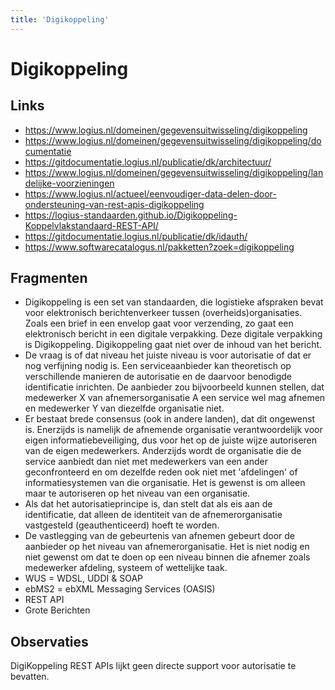 ```yaml
---
title: 'Digikoppeling'
---
```


# Digikoppeling

## Links
- https://www.logius.nl/domeinen/gegevensuitwisseling/digikoppeling
- https://www.logius.nl/domeinen/gegevensuitwisseling/digikoppeling/documentatie
- https://gitdocumentatie.logius.nl/publicatie/dk/architectuur/
- https://www.logius.nl/domeinen/gegevensuitwisseling/digikoppeling/landelijke-voorzieningen
- https://www.logius.nl/actueel/eenvoudiger-data-delen-door-ondersteuning-van-rest-apis-digikoppeling
- https://logius-standaarden.github.io/Digikoppeling-Koppelvlakstandaard-REST-API/
- https://gitdocumentatie.logius.nl/publicatie/dk/idauth/
- https://www.softwarecatalogus.nl/pakketten?zoek=digikoppeling

## Fragmenten
- Digikoppeling is een set van standaarden, die logistieke afspraken bevat voor elektronisch berichtenverkeer tussen (overheids)organisaties. Zoals een brief in een envelop gaat voor verzending, zo gaat een elektronisch bericht in een digitale verpakking. Deze digitale verpakking is Digikoppeling. Digikoppeling gaat niet over de inhoud van het bericht.
- De vraag is of dat niveau het juiste niveau is voor autorisatie of dat er nog verfijning nodig is. Een serviceaanbieder kan theoretisch op verschillende manieren de autorisatie en de daarvoor benodigde identificatie inrichten. De aanbieder zou bijvoorbeeld kunnen stellen, dat medewerker X van afnemersorganisatie A een service wel mag afnemen en medewerker Y van diezelfde organisatie niet.
- Er bestaat brede consensus (ook in andere landen), dat dit ongewenst is. Enerzijds is namelijk de afnemende organisatie verantwoordelijk voor eigen informatiebeveiliging, dus voor het op de juiste wijze autoriseren van de eigen medewerkers. Anderzijds wordt de organisatie die de service aanbiedt dan niet met medewerkers van een ander geconfronteerd en om dezelfde reden ook niet met 'afdelingen' of informatiesystemen van die organisatie. Het is gewenst is om alleen maar te autoriseren op het niveau van een organisatie.
- Als dat het autorisatieprincipe is, dan stelt dat als eis aan de identificatie, dat alleen de identiteit van de afnemerorganisatie vastgesteld (geauthenticeerd) hoeft te worden.
- De vastlegging van de gebeurtenis van afnemen gebeurt door de aanbieder op het niveau van afnemerorganisatie. Het is niet nodig en niet gewenst om dat te doen op een niveau binnen die afnemer zoals medewerker afdeling, systeem of wettelijke taak.
- WUS = WDSL, UDDI & SOAP
- ebMS2 = ebXML Messaging Services (OASIS)
- REST API
- Grote Berichten

## Observaties
DigiKoppeling REST APIs lijkt geen directe support voor autorisatie te bevatten.
